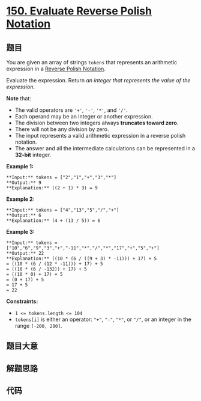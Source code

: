 # [150. Evaluate Reverse Polish Notation](https://leetcode.com/problems/evaluate-reverse-polish-notation)

## 题目

You are given an array of strings `tokens` that represents an arithmetic
expression in a [Reverse Polish
Notation](http://en.wikipedia.org/wiki/Reverse_Polish_notation).

Evaluate the expression. Return _an integer that represents the value of the
expression_.

**Note** that:

  * The valid operators are `'+'`, `'-'`, `'*'`, and `'/'`.
  * Each operand may be an integer or another expression.
  * The division between two integers always **truncates toward zero**.
  * There will not be any division by zero.
  * The input represents a valid arithmetic expression in a reverse polish notation.
  * The answer and all the intermediate calculations can be represented in a **32-bit** integer.



**Example 1:**

    
    
    **Input:** tokens = ["2","1","+","3","*"]
    **Output:** 9
    **Explanation:** ((2 + 1) * 3) = 9
    

**Example 2:**

    
    
    **Input:** tokens = ["4","13","5","/","+"]
    **Output:** 6
    **Explanation:** (4 + (13 / 5)) = 6
    

**Example 3:**

    
    
    **Input:** tokens = ["10","6","9","3","+","-11","*","/","*","17","+","5","+"]
    **Output:** 22
    **Explanation:** ((10 * (6 / ((9 + 3) * -11))) + 17) + 5
    = ((10 * (6 / (12 * -11))) + 17) + 5
    = ((10 * (6 / -132)) + 17) + 5
    = ((10 * 0) + 17) + 5
    = (0 + 17) + 5
    = 17 + 5
    = 22
    



**Constraints:**

  * `1 <= tokens.length <= 104`
  * `tokens[i]` is either an operator: `"+"`, `"-"`, `"*"`, or `"/"`, or an integer in the range `[-200, 200]`.


## 题目大意

## 解题思路

## 代码

```javascript

```

